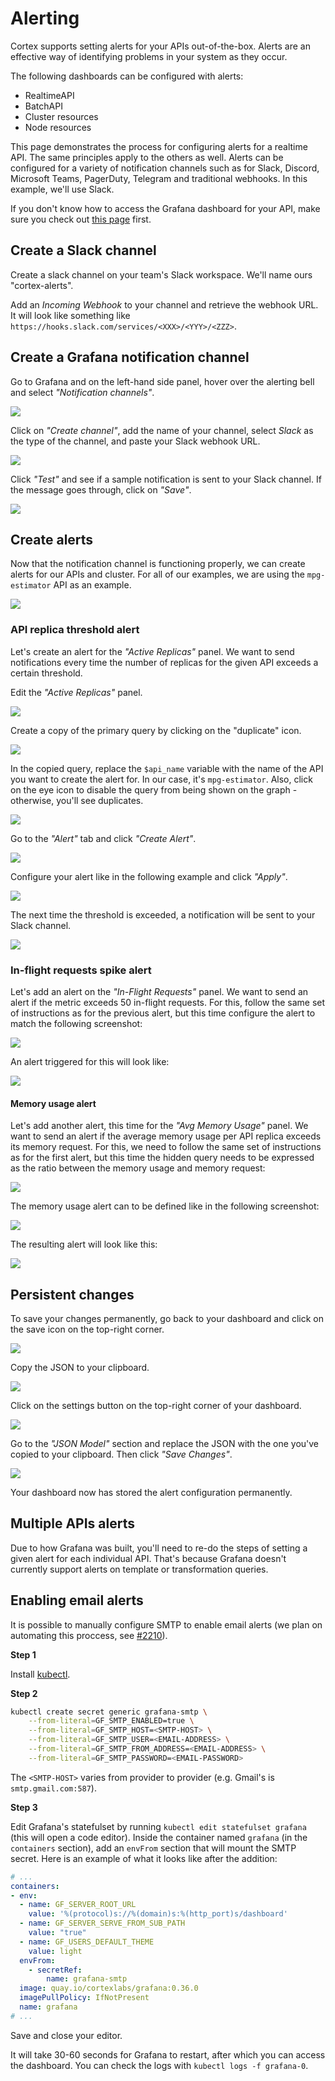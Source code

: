 # Alerting

Cortex supports setting alerts for your APIs out-of-the-box. Alerts are an effective way of identifying problems in your system as they occur.

The following dashboards can be configured with alerts:

- RealtimeAPI
- BatchAPI
- Cluster resources
- Node resources

This page demonstrates the process for configuring alerts for a realtime API. The same principles apply to the others as well. Alerts can be configured for a variety of notification channels such as for Slack, Discord, Microsoft Teams, PagerDuty, Telegram and traditional webhooks. In this example, we'll use Slack.

If you don't know how to access the Grafana dashboard for your API, make sure you check out [this page](metrics.md) first.

## Create a Slack channel

Create a slack channel on your team's Slack workspace. We'll name ours "cortex-alerts".

Add an _Incoming Webhook_ to your channel and retrieve the webhook URL. It will look like something like `https://hooks.slack.com/services/<XXX>/<YYY>/<ZZZ>`.

## Create a Grafana notification channel

Go to Grafana and on the left-hand side panel, hover over the alerting bell and select _"Notification channels"_.

![](https://user-images.githubusercontent.com/26958764/114937638-b6667780-9e46-11eb-963a-8a53e5655c3d.png)

Click on _"Create channel"_, add the name of your channel, select _Slack_ as the type of the channel, and paste your Slack webhook URL.

![](https://user-images.githubusercontent.com/26958764/114937856-06ddd500-9e47-11eb-8f47-47b043b0bb5c.png)

Click _"Test"_ and see if a sample notification is sent to your Slack channel. If the message goes through, click on _"Save"_.

![](https://user-images.githubusercontent.com/26958764/114938358-b2872500-9e47-11eb-87aa-ee818aae4cd0.png)

## Create alerts

Now that the notification channel is functioning properly, we can create alerts for our APIs and cluster. For all of our examples, we are using the `mpg-estimator` API as an example.

![](https://user-images.githubusercontent.com/26958764/114939831-a8662600-9e49-11eb-8774-fbac3ce627d9.png)

### API replica threshold alert

Let's create an alert for the _"Active Replicas"_ panel. We want to send notifications every time the number of replicas for the given API exceeds a certain threshold.

Edit the _"Active Replicas"_ panel.

![](https://user-images.githubusercontent.com/26958764/114941416-d2b8e300-9e4b-11eb-8def-ee64535fc799.png)

Create a copy of the primary query by clicking on the "duplicate" icon.

![](https://user-images.githubusercontent.com/26958764/114941557-fe3bcd80-9e4b-11eb-8f69-b9d43ff8eb28.png)

In the copied query, replace the `$api_name` variable with the name of the API you want to create the alert for. In our case, it's `mpg-estimator`. Also, click on the eye icon to disable the query from being shown on the graph - otherwise, you'll see duplicates.

![](https://user-images.githubusercontent.com/26958764/114941701-275c5e00-9e4c-11eb-991b-34d660d0d05c.png)

Go to the _"Alert"_ tab and click _"Create Alert"_.

![](https://user-images.githubusercontent.com/26958764/114941779-40fda580-9e4c-11eb-9aee-514e6b4832ba.png)

Configure your alert like in the following example and click _"Apply"_.

![](https://user-images.githubusercontent.com/26958764/114944749-d7cc6100-9e50-11eb-9b6b-b2c3dabcc78c.png)

The next time the threshold is exceeded, a notification will be sent to your Slack channel.

![](https://user-images.githubusercontent.com/26958764/114948423-a3a86e80-9e57-11eb-8717-94e456a15298.png)

### In-flight requests spike alert

Let's add an alert on the _"In-Flight Requests"_ panel. We want to send an alert if the metric exceeds 50 in-flight requests. For this, follow the same set of instructions as for the previous alert, but this time configure the alert to match the following screenshot:

![](https://user-images.githubusercontent.com/26958764/114949182-1bc36400-9e59-11eb-9c19-0d788872a388.png)

An alert triggered for this will look like:

![](https://user-images.githubusercontent.com/26958764/114949593-000c8d80-9e5a-11eb-8cb5-b2c9a2b344e8.png)

#### Memory usage alert

Let's add another alert, this time for the _"Avg Memory Usage"_ panel. We want to send an alert if the average memory usage per API replica exceeds its memory request. For this, we need to follow the same set of instructions as for the first alert, but this time the hidden query needs to be expressed as the ratio between the memory usage and memory request:

![](https://user-images.githubusercontent.com/26958764/114951903-f1c07080-9e5d-11eb-9aaf-898d46efb7ef.png)

The memory usage alert can to be defined like in the following screenshot:

![](https://user-images.githubusercontent.com/26958764/114951782-bfaf0e80-9e5d-11eb-834d-e48ab3546d3c.png)

The resulting alert will look like this:

![](https://user-images.githubusercontent.com/26958764/114952346-bd00e900-9e5e-11eb-879a-5851dab7630b.png)

## Persistent changes

To save your changes permanently, go back to your dashboard and click on the save icon on the top-right corner.

![](https://user-images.githubusercontent.com/26958764/114953264-af4c6300-9e60-11eb-8095-40e438c125d8.png)

Copy the JSON to your clipboard.

![](https://user-images.githubusercontent.com/26958764/114953338-d6a33000-9e60-11eb-8390-0f24704c5b7d.png)

Click on the settings button on the top-right corner of your dashboard.

![](https://user-images.githubusercontent.com/26958764/114953437-00f4ed80-9e61-11eb-91f6-4b669ffe0c16.png)

Go to the _"JSON Model"_ section and replace the JSON with the one you've copied to your clipboard. Then click _"Save Changes"_.

![](https://user-images.githubusercontent.com/26958764/114953473-1ec25280-9e61-11eb-8fcc-12615b73067a.png)

Your dashboard now has stored the alert configuration permanently.

## Multiple APIs alerts

Due to how Grafana was built, you'll need to re-do the steps of setting a given alert for each individual API. That's because Grafana doesn't currently support alerts on template or transformation queries.

## Enabling email alerts

It is possible to manually configure SMTP to enable email alerts (we plan on automating this proccess, see [#2210](https://github.com/cortexlabs/cortex/issues/2210)).

**Step 1**

Install [kubectl](../advanced/kubectl.md).

**Step 2**

```bash
kubectl create secret generic grafana-smtp \
    --from-literal=GF_SMTP_ENABLED=true \
    --from-literal=GF_SMTP_HOST=<SMTP-HOST> \
    --from-literal=GF_SMTP_USER=<EMAIL-ADDRESS> \
    --from-literal=GF_SMTP_FROM_ADDRESS=<EMAIL-ADDRESS> \
    --from-literal=GF_SMTP_PASSWORD=<EMAIL-PASSWORD>
```

The `<SMTP-HOST>` varies from provider to provider (e.g. Gmail's is `smtp.gmail.com:587`).

**Step 3**

Edit Grafana's statefulset by running `kubectl edit statefulset grafana` (this will open a code editor). Inside the container named `grafana` (in the `containers` section), add an `envFrom` section that will mount the SMTP secret. Here is an example of what it looks like after the addition:

<!-- CORTEX_VERSION_README -->

```yaml
# ...
containers:
- env:
  - name: GF_SERVER_ROOT_URL
    value: '%(protocol)s://%(domain)s:%(http_port)s/dashboard'
  - name: GF_SERVER_SERVE_FROM_SUB_PATH
    value: "true"
  - name: GF_USERS_DEFAULT_THEME
    value: light
  envFrom:
    - secretRef:
        name: grafana-smtp
  image: quay.io/cortexlabs/grafana:0.36.0
  imagePullPolicy: IfNotPresent
  name: grafana
# ...
```

Save and close your editor.

It will take 30-60 seconds for Grafana to restart, after which you can access the dashboard. You can check the logs with `kubectl logs -f grafana-0`.
